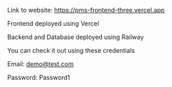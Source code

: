 Link to website: https://pms-frontend-three.vercel.app

Frontend deployed using Vercel

Backend and Database deployed using Railway

You can check it out using these credentials

Email: demo@test.com

Password: Password1
